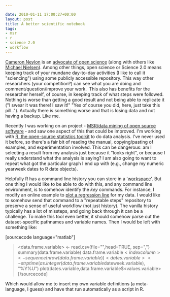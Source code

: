 ```yaml
---

date: 2010-01-11 17:00:27+00:00
layout: post
title: A better scientific notebook
tags:
- msr
- r
- science 2.0
- workflow
---
```


[Cameron Neylon](http://friendfeed.com/cameronneylon) is an [advocate of open science](http://blog.openwetware.org/scienceintheopen/) (along with others like [Michael Nielsen](http://friendfeed.com/michaelnielsen)). Among other things, open science or Science 2.0 means keeping track of your mundane day-to-day activities (I like to call it "sciencing") using some publicly accessible repository. This way other researchers (your competition?) can see what you are doing and comment/question/improve your work.  This also has benefits for the researcher herself, of course, in keeping track of what steps were followed. Nothing is worse than getting a good result and not being able to replicate it ("I swear it was there! I saw it!" "Yes of course you did, here, just take this pill.."). Actually there is something worse and that is losing data and not having a backup. Like me.




Recently I was working on an project - [MSR/data mining of open source software](http://neilernst.net/tag/msr/) - and saw one aspect of this that could be improved. I'm working with [R, the open-source statistics toolkit](http://www.r-project.org/) to do data analysis. I've never used it before, so there's a fair bit of reading the manual, copying/pasting of examples, and experimentation involved. This can be dangerous: am I selecting a result from my analysis just because it "looks right", or because I really understand what the analysis is saying? I am also going to want to repeat what got the particular graph I end up with (e.g., change my numeric yearweek dates to R date objects).




Helpfully R has a command line history you can store in a '[workspace](http://www2.warwick.ac.uk/fac/sci/moac/degrees/modules/ch923/r_introduction/workspace_scripts/)'. But one thing I would like to be able to do with this, and any command line environment, is to somehow identify the _key_ commands. For instance, I modify an online example to [plot a regression line](http://www.cyclismo.org/tutorial/R/linearLeastSquares.html) for my data. I would like to somehow send that command to a "repeatable steps" repository to preserve a sense of  useful workflow (not just history). The vanilla history typically has a lot of missteps, and going back through it can be a challenge. To make this tool even better, it should somehow parse out the dataset-specific pathnames and variable names. Then I would be left with something like:



[sourcecode language="matlab"]
> <data.frame.variable> <-  read.csv(file="<csv file name>",head=TRUE, sep=",")
>summary(data.frame.variable)
>data.frame.variable$<index column> <- sequence(nrow(data.frame.variable))
> <dates.variable> <- strptime(as.integer(data.frame.variable$dateweek.variable), "%Y%U")
> plot(dates.variable,data.frame.variable$<values.variable>[/sourcecode]

Which would allow me to insert my own variable definitions (a meta-language, I guess) and have that run automatically as a script in R.
